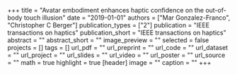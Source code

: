 +++
title = "Avatar embodiment enhances haptic confidence on the out-of-body touch illusion"
date = "2019-01-01"
authors = ["Mar Gonzalez-Franco", "Christopher C Berger"]
publication_types = ["2"]
publication = "IEEE transactions on haptics"
publication_short = "IEEE transactions on haptics"
abstract = ""
abstract_short = ""
image_preview = ""
selected = false
projects = []
tags = []
url_pdf = ""
url_preprint = ""
url_code = ""
url_dataset = ""
url_project = ""
url_slides = ""
url_video = ""
url_poster = ""
url_source = ""
math = true
highlight = true
[header]
image = ""
caption = ""
+++
